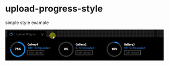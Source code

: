 # upload-progress-style
simple style example


![](https://github.com/andreevich/upload-progress-style/blob/master/gallery.gif)
